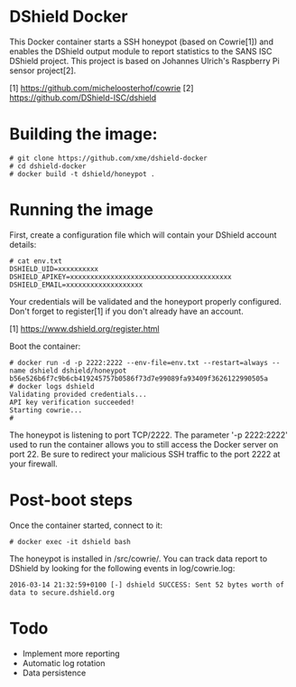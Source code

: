 DShield Docker
==============

This Docker container starts a SSH honeypot (based on Cowrie[1]) and enables the DShield output module to report statistics to the SANS ISC DShield project. This project is based on Johannes Ulrich's Raspberry Pi sensor project[2].

[1] https://github.com/micheloosterhof/cowrie
[2] https://github.com/DShield-ISC/dshield


# Building the image:

```
# git clone https://github.com/xme/dshield-docker
# cd dshield-docker
# docker build -t dshield/honeypot .
```

# Running the image

First, create a configuration file which will contain your DShield account details:
```
# cat env.txt
DSHIELD_UID=xxxxxxxxxx
DSHIELD_APIKEY=xxxxxxxxxxxxxxxxxxxxxxxxxxxxxxxxxxxxxxxx
DSHIELD_EMAIL=xxxxxxxxxxxxxxxxxxx
``` 
Your credentials will be validated and the honeyport properly configured.
Don't forget to register[1] if you don't already have an account.

[1] https://www.dshield.org/register.html

Boot the container:
```
# docker run -d -p 2222:2222 --env-file=env.txt --restart=always --name dshield dshield/honeypot
b56e526b6f7c9b6cb419245757b0586f73d7e99089fa93409f3626122990505a
# docker logs dshield
Validating provided credentials...
API key verification succeeded!
Starting cowrie...
# 
```
The honeypot is listening to port TCP/2222. The parameter '-p 2222:2222' used to run the container allows you to still access the Docker server on port 22. Be sure to redirect your malicious SSH traffic to the port 2222 at your firewall.

# Post-boot steps

Once the container started, connect to it:
```
# docker exec -it dshield bash
```
The honeypot is installed in /src/cowrie/. You can track data report to DShield by looking for the following events in log/cowrie.log:
```
2016-03-14 21:32:59+0100 [-] dshield SUCCESS: Sent 52 bytes worth of data to secure.dshield.org
```

# Todo

- Implement more reporting
- Automatic log rotation
- Data persistence
